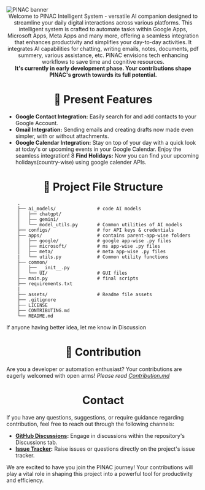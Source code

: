 
<img src="https://github.com/rmondal-official/PINAC/blob/main/assets/PINAC_template%202.png" style="max-width: 100%;" alt="PINAC banner">


<div align="middle">
Welcome to PINAC Intelligent System - versatile AI companion designed to streamline your daily digital interactions across various platforms. This intelligent system is crafted to automate tasks within Google Apps, Microsoft Apps, Meta Apps and many more, offering a seamless integration that enhances productivity and simplifies your day-to-day activities. It integrates AI capabilities for chatting, writing emails, notes, documents, pdf summery, various assistance, etc. PINAC envisions tech enhancing workflows to save time and cognitive resources.
</div>
<div align="middle"> 
<b>It's currently in early development phase. Your contributions shape PINAC's growth towards its full potential.</b>
</div>


<h1 align="middle">🎯 Present Features</h1>

* **Google Contact Integration:** Easily search for and add contacts to your Google Account.
* **Gmail Integration:** Sending emails and creating drafts now made even simpler, with or without attachments.
* **Google Calendar Integration:** Stay on top of your day with a quick look at today's or upcoming events in your Google Calendar. Enjoy the seamless integration!
8 **Find Holidays:** Now you can find your upcoming holidays(country-wise) using google calender APIs.


<h1 align="middle">📁 Project File Structure</h1>


        .
        ├── ai_models/               # code AI models
        │   ├── chatgpt/
        │   ├── gemini/
        │   └── model_utils.py       # Common utilities of AI models
        ├── configs/                 # for API keys & credentials 
        ├── apps/                    # contains parent-app-wise folders
        │   ├── google/              # google app-wise .py files
        │   ├── microsoft/           # ms app-wise .py files
        │   ├── meta/                # meta app-wise .py files
        |   └── utils.py             # Common utility functions
        ├── common/
        │   ├── __init__.py
        │   └── UI/                  # GUI files
        ├── main.py                  # final scripts
        ├── requirements.txt
        |
        ├── assets/                  # Readme file assets
        ├── .gitignore
        ├── LICENSE
        ├── CONTRIBUTING.md
        └── README.md

If anyone having better idea, let me know in Discussion


<h1 align="middle">🎉 Contribution</h1>

Are you a developer or automation enthusiast? Your contributions are eagerly welcomed with open arms!
_Please read <a href="https://github.com/rmondal-official/PINAK/blob/main/CONTRIBUTING.md">Contribution.md</a>_


<h1 align="middle">Contact</h1>

If you have any questions, suggestions, or require guidance regarding contribution, feel free to reach out through the following channels:

* **<a href="https://github.com/rmondal-official/PINAK/discussions">GitHub Discussions</a>:** Engage in discussions within the repository's Discussions tab.
* **<a href="https://github.com/rmondal-official/PINAK/issues">Issue Tracker</a>:** Raise issues or questions directly on the project's issue tracker.

We are excited to have you join the PINAC journey! Your contributions will play a vital role in shaping this project into a powerful tool for productivity and efficiency.
